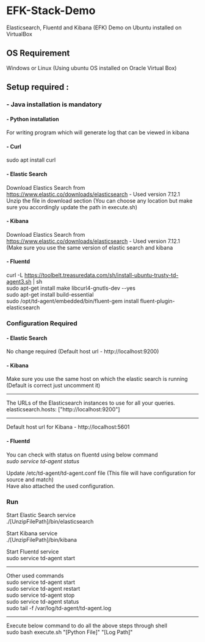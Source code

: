# EFK-Stack-Demo
Elasticsearch, Fluentd and Kibana (EFK) Demo on Ubuntu installed on VirtualBox


## OS Requirement
Windows or Linux (Using ubuntu OS installed on Oracle Virtual Box)

## Setup required : 
### - Java installation is mandatory 

#### - Python installation
For writing program which will generate log that can be viewed in kibana

#### - Curl 
sudo apt install curl

#### - Elastic Search 
Download Elastics Search from https://www.elastic.co/downloads/elasticsearch - Used version 7.12.1 <br />
Unzip the file in download section (You can choose any location but make sure you accordingly update the path in execute.sh) 

#### - Kibana
Download Elastics Search from https://www.elastic.co/downloads/elasticsearch - Used version 7.12.1 <br />
(Make sure you use the same version of elastic search and kibana

#### - Fluentd
curl -L https://toolbelt.treasuredata.com/sh/install-ubuntu-trusty-td-agent3.sh | sh <br />
sudo apt-get install make libcurl4-gnutls-dev --yes <br />
sudo apt-get install build-essential <br />
sudo /opt/td-agent/embedded/bin/fluent-gem install fluent-plugin-elasticsearch


### Configuration Required
#### - Elastic Search  
No change required (Default host url - http://localhost:9200)

#### - Kibana
Make sure you use the same host on which the elastic search is running (Default is correct just uncomment it)
****
The URLs of the Elasticsearch instances to use for all your queries.
elasticsearch.hosts: ["http://localhost:9200"]
****
Default host url for Kibana - http://localhost:5601

#### - Fluentd
You can check with status on fluentd using below command <br />
<i>sudo service td-agent status</i>

Update /etc/td-agent/td-agent.conf file (This file will have configuration for source and match) <br />
Have also attached the used configuration.

### Run 
Start Elastic Search service <br />
./[UnzipFilePath]/bin/elasticsearch

Start Kibana service <br />
./[UnzipFilePath]/bin/kibana

Start Fluentd service <br />
sudo service td-agent start
  
****
Other used commands <br />
  sudo service td-agent start <br />
  sudo service td-agent restart <br />
  sudo service td-agent stop <br />
  sudo service td-agent status <br />
  sudo tail -f /var/log/td-agent/td-agent.log
****  

Execute below command to do all the above steps through shell <br />
sudo bash execute.sh "[Python File]" "[Log Path]"




